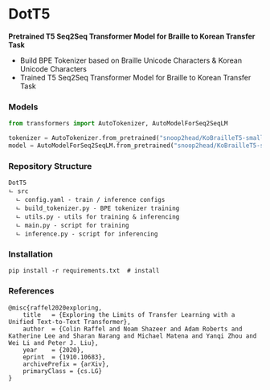 # DotT5

**Pretrained T5 Seq2Seq Transformer Model for Braille to Korean Transfer Task**

- Build BPE Tokenizer based on Braille Unicode Characters & Korean Unicode Characters
- Trained T5 Seq2Seq Transformer Model for Braille to Korean Transfer Task

### Models

```python
from transformers import AutoTokenizer, AutoModelForSeq2SeqLM

tokenizer = AutoTokenizer.from_pretrained("snoop2head/KoBrailleT5-small-v1")
model = AutoModelForSeq2SeqLM.from_pretrained("snoop2head/KoBrailleT5-small-v1")
```

### Repository Structure

```
DotT5
ㄴ src
  ㄴ config.yaml - train / inference configs
  ㄴ build_tokenizer.py - BPE tokenizer training
  ㄴ utils.py - utils for training & inferencing
  ㄴ main.py - script for training 
  ㄴ inference.py - script for inferencing
```

### Installation

```
pip install -r requirements.txt  # install
```

### References

```
@misc{raffel2020exploring,
    title   = {Exploring the Limits of Transfer Learning with a Unified Text-to-Text Transformer}, 
    author  = {Colin Raffel and Noam Shazeer and Adam Roberts and Katherine Lee and Sharan Narang and Michael Matena and Yanqi Zhou and Wei Li and Peter J. Liu},
    year    = {2020},
    eprint  = {1910.10683},
    archivePrefix = {arXiv},
    primaryClass = {cs.LG}
}
```



